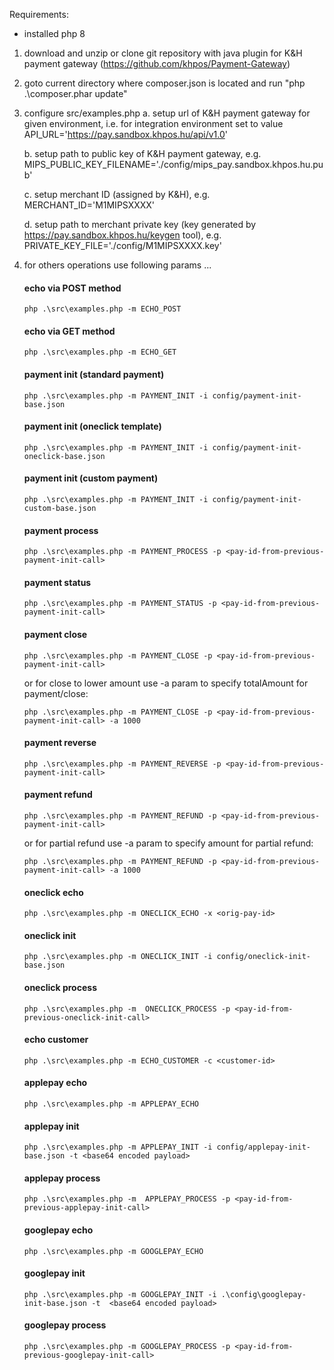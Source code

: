 Requirements: 
- installed php 8

1. download and unzip or clone git repository with java plugin for K&H payment gateway
   (https://github.com/khpos/Payment-Gateway)

2. goto current directory where composer.json is located and run "php .\composer.phar update"

3. configure src/examples.php
   a. setup url of K&H payment gateway for given environment, i.e. for integration environment set to value
      API_URL='https://pay.sandbox.khpos.hu/api/v1.0'

   b. setup path to public key of K&H payment gateway, e.g.
      MIPS_PUBLIC_KEY_FILENAME='./config/mips_pay.sandbox.khpos.hu.pub'

   c. setup merchant ID (assigned by K&H), e.g.
      MERCHANT_ID='M1MIPSXXXX'

   d. setup path to merchant private key (key generated by https://pay.sandbox.khpos.hu/keygen tool), e.g.
      PRIVATE_KEY_FILE='./config/M1MIPSXXXX.key'

4. for others operations use following params ...

	#### echo via POST method

	   php .\src\examples.php -m ECHO_POST

   #### echo via GET method

       php .\src\examples.php -m ECHO_GET    

	#### payment init (standard payment)

	   php .\src\examples.php -m PAYMENT_INIT -i config/payment-init-base.json

	#### payment init (oneclick template)

	   php .\src\examples.php -m PAYMENT_INIT -i config/payment-init-oneclick-base.json

	#### payment init (custom payment)

	   php .\src\examples.php -m PAYMENT_INIT -i config/payment-init-custom-base.json

	#### payment process

	   php .\src\examples.php -m PAYMENT_PROCESS -p <pay-id-from-previous-payment-init-call>

	#### payment status

	   php .\src\examples.php -m PAYMENT_STATUS -p <pay-id-from-previous-payment-init-call>

	#### payment close

	   php .\src\examples.php -m PAYMENT_CLOSE -p <pay-id-from-previous-payment-init-call>

	  or for close to lower amount use -a param to specify totalAmount for payment/close:

	   php .\src\examples.php -m PAYMENT_CLOSE -p <pay-id-from-previous-payment-init-call> -a 1000

	#### payment reverse

	   php .\src\examples.php -m PAYMENT_REVERSE -p <pay-id-from-previous-payment-init-call>

	#### payment refund

	   php .\src\examples.php -m PAYMENT_REFUND -p <pay-id-from-previous-payment-init-call>

	  or for partial refund use -a param to specify amount for partial refund:

	   php .\src\examples.php -m PAYMENT_REFUND -p <pay-id-from-previous-payment-init-call> -a 1000

	#### oneclick echo

	   php .\src\examples.php -m ONECLICK_ECHO -x <orig-pay-id>

	#### oneclick init

	   php .\src\examples.php -m ONECLICK_INIT -i config/oneclick-init-base.json

	#### oneclick process

	   php .\src\examples.php -m  ONECLICK_PROCESS -p <pay-id-from-previous-oneclick-init-call>

	#### echo customer 

	   php .\src\examples.php -m ECHO_CUSTOMER -c <customer-id>

   #### applepay echo

       php .\src\examples.php -m APPLEPAY_ECHO
          
   #### applepay init

       php .\src\examples.php -m APPLEPAY_INIT -i config/applepay-init-base.json -t <base64 encoded payload>
       
   #### applepay process   

       php .\src\examples.php -m  APPLEPAY_PROCESS -p <pay-id-from-previous-applepay-init-call>

   #### googlepay echo
    
       php .\src\examples.php -m GOOGLEPAY_ECHO  

   #### googlepay init

       php .\src\examples.php -m GOOGLEPAY_INIT -i .\config\googlepay-init-base.json -t  <base64 encoded payload>

   #### googlepay process

       php .\src\examples.php -m GOOGLEPAY_PROCESS -p <pay-id-from-previous-googlepay-init-call>